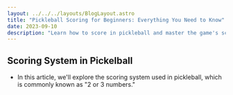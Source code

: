 ```yaml
---
layout: ../../../layouts/BlogLayout.astro 
title: "Pickleball Scoring for Beginners: Everything You Need to Know"
date: 2023-09-10
description: "Learn how to score in pickleball and master the game's scoring system."
---
```


## Scoring System in Pickelball
- In this article, we'll explore the scoring system used in pickleball, which is commonly known as "2 or 3 numbers."
